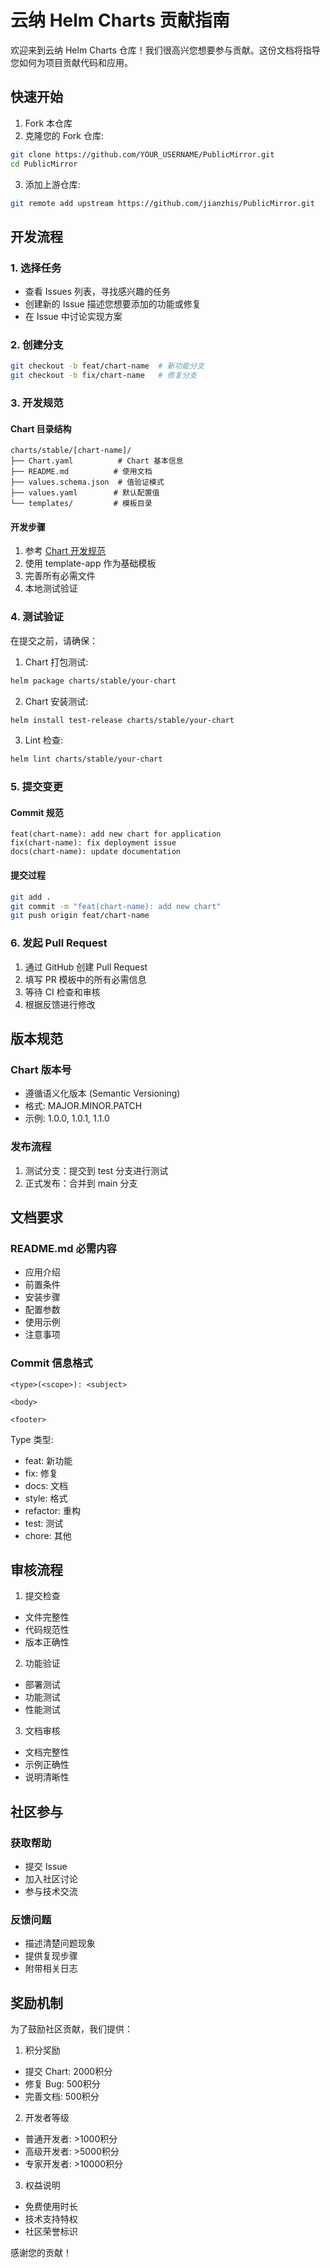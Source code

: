 # 云纳 Helm Charts 贡献指南

欢迎来到云纳 Helm Charts 仓库！我们很高兴您想要参与贡献。这份文档将指导您如何为项目贡献代码和应用。

## 快速开始

1. Fork 本仓库
2. 克隆您的 Fork 仓库:
```bash
git clone https://github.com/YOUR_USERNAME/PublicMirror.git
cd PublicMirror
```

3. 添加上游仓库:
```bash
git remote add upstream https://github.com/jianzhis/PublicMirror.git
```

## 开发流程

### 1. 选择任务
- 查看 Issues 列表，寻找感兴趣的任务
- 创建新的 Issue 描述您想要添加的功能或修复
- 在 Issue 中讨论实现方案

### 2. 创建分支
```bash
git checkout -b feat/chart-name  # 新功能分支
git checkout -b fix/chart-name   # 修复分支
```

### 3. 开发规范

#### Chart 目录结构
```
charts/stable/[chart-name]/
├── Chart.yaml          # Chart 基本信息
├── README.md          # 使用文档
├── values.schema.json  # 值验证模式
├── values.yaml        # 默认配置值
└── templates/         # 模板目录
```

#### 开发步骤
1. 参考 [Chart 开发规范](./charts/STANDARDS.md)
2. 使用 template-app 作为基础模板
3. 完善所有必需文件
4. 本地测试验证

### 4. 测试验证

在提交之前，请确保：

1. Chart 打包测试:
```bash
helm package charts/stable/your-chart
```

2. Chart 安装测试:
```bash
helm install test-release charts/stable/your-chart
```

3. Lint 检查:
```bash
helm lint charts/stable/your-chart
```

### 5. 提交变更

#### Commit 规范
```
feat(chart-name): add new chart for application
fix(chart-name): fix deployment issue
docs(chart-name): update documentation
```

#### 提交过程
```bash
git add .
git commit -m "feat(chart-name): add new chart"
git push origin feat/chart-name
```

### 6. 发起 Pull Request

1. 通过 GitHub 创建 Pull Request
2. 填写 PR 模板中的所有必需信息
3. 等待 CI 检查和审核
4. 根据反馈进行修改

## 版本规范

### Chart 版本号
- 遵循语义化版本 (Semantic Versioning)
- 格式: MAJOR.MINOR.PATCH
- 示例: 1.0.0, 1.0.1, 1.1.0

### 发布流程
1. 测试分支：提交到 test 分支进行测试
2. 正式发布：合并到 main 分支

## 文档要求

### README.md 必需内容
- 应用介绍
- 前置条件
- 安装步骤
- 配置参数
- 使用示例
- 注意事项

### Commit 信息格式
```
<type>(<scope>): <subject>

<body>

<footer>
```

Type 类型:
- feat: 新功能
- fix: 修复
- docs: 文档
- style: 格式
- refactor: 重构
- test: 测试
- chore: 其他

## 审核流程

1. 提交检查
- 文件完整性
- 代码规范性
- 版本正确性

2. 功能验证
- 部署测试
- 功能测试
- 性能测试

3. 文档审核
- 文档完整性
- 示例正确性
- 说明清晰性

## 社区参与

### 获取帮助
- 提交 Issue
- 加入社区讨论
- 参与技术交流

### 反馈问题
- 描述清楚问题现象
- 提供复现步骤
- 附带相关日志

## 奖励机制

为了鼓励社区贡献，我们提供：

1. 积分奖励
- 提交 Chart: 2000积分
- 修复 Bug: 500积分
- 完善文档: 500积分

2. 开发者等级
- 普通开发者: >1000积分
- 高级开发者: >5000积分
- 专家开发者: >10000积分

3. 权益说明
- 免费使用时长
- 技术支持特权
- 社区荣誉标识

感谢您的贡献！